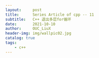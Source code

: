 ```yaml
---
layout:     post
title:      Series Article of cpp -- 11
subtitle:   C++ 退出多层for循环        
date:       2021-10-10
author:     OUC_LiuX
header-img: img/wallpic02.jpg
catalog: true
tags:     
    - c++     
---     
```

> 